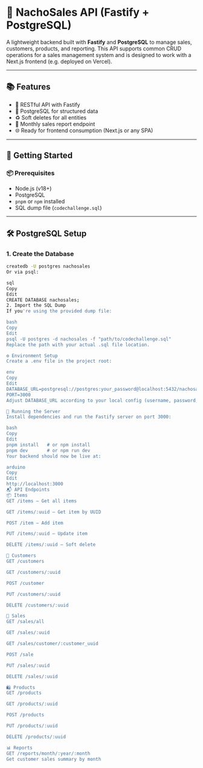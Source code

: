 # 🧾 NachoSales API (Fastify + PostgreSQL)

A lightweight backend built with **Fastify** and **PostgreSQL** to manage sales, customers, products, and reporting. This API supports common CRUD operations for a sales management system and is designed to work with a Next.js frontend (e.g. deployed on Vercel).

---

## 📚 Features

- 🔁 RESTful API with Fastify
- 🧠 PostgreSQL for structured data
- ♻️ Soft deletes for all entities
- 📆 Monthly sales report endpoint
- 🌐 Ready for frontend consumption (Next.js or any SPA)

---

## 🚀 Getting Started

### 📦 Prerequisites

- Node.js (v18+)
- PostgreSQL
- `pnpm` or `npm` installed
- SQL dump file (`codechallenge.sql`)

---

## 🛠️ PostgreSQL Setup

### 1. Create the Database

```bash
createdb -U postgres nachosales
Or via psql:

sql
Copy
Edit
CREATE DATABASE nachosales;
2. Import the SQL Dump
If you're using the provided dump file:

bash
Copy
Edit
psql -U postgres -d nachosales -f "path/to/codechallenge.sql"
Replace the path with your actual .sql file location.

⚙️ Environment Setup
Create a .env file in the project root:

env
Copy
Edit
DATABASE_URL=postgresql://postgres:your_password@localhost:5432/nachosales
PORT=3000
Adjust DATABASE_URL according to your local config (username, password, port, etc.)

📡 Running the Server
Install dependencies and run the Fastify server on port 3000:

bash
Copy
Edit
pnpm install   # or npm install
pnpm dev       # or npm run dev
Your backend should now be live at:

arduino
Copy
Edit
http://localhost:3000
📬 API Endpoints
📦 Items
GET /items — Get all items

GET /items/:uuid — Get item by UUID

POST /item — Add item

PUT /items/:uuid — Update item

DELETE /items/:uuid — Soft delete

👤 Customers
GET /customers

GET /customers/:uuid

POST /customer

PUT /customers/:uuid

DELETE /customers/:uuid

🧾 Sales
GET /sales/all

GET /sales/:uuid

GET /sales/customer/:customer_uuid

POST /sale

PUT /sales/:uuid

DELETE /sales/:uuid

🛍️ Products
GET /products

GET /products/:uuid

POST /products

PUT /products/:uuid

DELETE /products/:uuid

📊 Reports
GET /reports/month/:year/:month
Get customer sales summary by month
